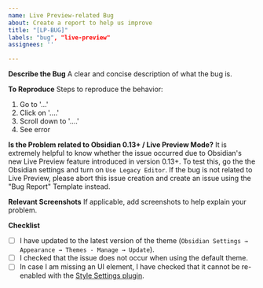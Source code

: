 ```yaml
---
name: Live Preview-related Bug
about: Create a report to help us improve
title: "[LP-BUG]"
labels: "bug", "live-preview"
assignees: ''

---
```


**Describe the Bug**
A clear and concise description of what the bug is.

**To Reproduce**
Steps to reproduce the behavior:
1. Go to '...'
2. Click on '....'
3. Scroll down to '....'
4. See error

**Is the Problem related to Obsidian 0.13+ / Live Preview Mode?**
It is extremely helpful to know whether the issue occurred due to Obsidian's new Live Preview feature introduced in version 0.13+. To test this, go the the Obsidian settings and turn on `Use Legacy Editor`. If the bug is not related to Live Preview, please abort this issue creation and create an issue using the "Bug Report" Template instead. 

**Relevant Screenshots**
If applicable, add screenshots to help explain your problem.

**Checklist**
- [ ] I have updated to the latest version of the theme (`Obsidian Settings → Appearance → Themes - Manage → Update`).
- [ ] I checked that the issue does not occur when using the default theme.
- [ ] In case I am missing an UI element, I have checked that it cannot be re-enabled with the [Style Settings plugin](https://github.com/mgmeyers/obsidian-style-settings).
